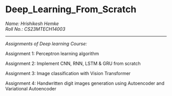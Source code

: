 # Deep_Learning_From_Scratch

*Name: Hrishikesh Hemke*  
*Roll No.: CS23MTECH14003*

---

*Assignments of Deep learning Course:*  

Assignment 1: Perceptron learning algorithm  

Assignment 2: Implement CNN, RNN, LSTM & GRU from scratch  

Assignment 3: Image classification with Vision Transformer  

Assignment 4: Handwritten digit images generation using Autoencoder and Variational Autoencoder
